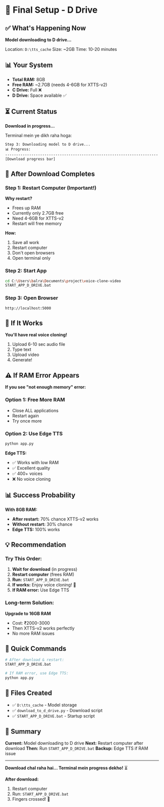 # 🎉 Final Setup - D Drive

## ✅ What's Happening Now

**Model downloading to D drive...**

Location: `D:\tts_cache`
Size: ~2GB
Time: 10-20 minutes

## 📊 Your System

- **Total RAM:** 8GB
- **Free RAM:** ~2.7GB (needs 4-6GB for XTTS-v2)
- **C Drive:** Full ❌
- **D Drive:** Space available ✅

## ⏳ Current Status

**Download in progress...**

Terminal mein ye dikh raha hoga:
```
Step 3: Downloading model to D drive...
📊 Progress:
----------------------------------------------------------------------
[Download progress bar]
```

## 🎯 After Download Completes

### **Step 1: Restart Computer (Important!)**

**Why restart?**
- Frees up RAM
- Currently only 2.7GB free
- Need 4-6GB for XTTS-v2
- Restart will free memory

**How:**
1. Save all work
2. Restart computer
3. Don't open browsers
4. Open terminal only

### **Step 2: Start App**

```bash
cd C:\Users\balra\Documents\project\voice-clone-video
START_APP_D_DRIVE.bat
```

### **Step 3: Open Browser**

```
http://localhost:5000
```

## 🎤 If It Works

**You'll have real voice cloning!**

1. Upload 6-10 sec audio file
2. Type text
3. Upload video
4. Generate!

## ⚠️ If RAM Error Appears

**If you see "not enough memory" error:**

### **Option 1: Free More RAM**
- Close ALL applications
- Restart again
- Try once more

### **Option 2: Use Edge TTS**
```bash
python app.py
```

**Edge TTS:**
- ✅ Works with low RAM
- ✅ Excellent quality
- ✅ 400+ voices
- ❌ No voice cloning

## 📊 Success Probability

**With 8GB RAM:**
- **After restart:** 70% chance XTTS-v2 works
- **Without restart:** 30% chance
- **Edge TTS:** 100% works

## 💡 Recommendation

### **Try This Order:**

1. **Wait for download** (in progress)
2. **Restart computer** (frees RAM)
3. **Run:** `START_APP_D_DRIVE.bat`
4. **If works:** Enjoy voice cloning! 🎉
5. **If RAM error:** Use Edge TTS

### **Long-term Solution:**

**Upgrade to 16GB RAM**
- Cost: ₹2000-3000
- Then XTTS-v2 works perfectly
- No more RAM issues

## 🚀 Quick Commands

```bash
# After download & restart:
START_APP_D_DRIVE.bat

# If RAM error, use Edge TTS:
python app.py
```

## 📝 Files Created

- ✅ `D:\tts_cache` - Model storage
- ✅ `download_to_d_drive.py` - Download script
- ✅ `START_APP_D_DRIVE.bat` - Startup script

## 🎊 Summary

**Current:** Model downloading to D drive
**Next:** Restart computer after download
**Then:** Run `START_APP_D_DRIVE.bat`
**Backup:** Edge TTS if RAM issue

---

**Download chal raha hai... Terminal mein progress dekho!** ⏳

**After download:**
1. Restart computer
2. Run: `START_APP_D_DRIVE.bat`
3. Fingers crossed! 🤞
